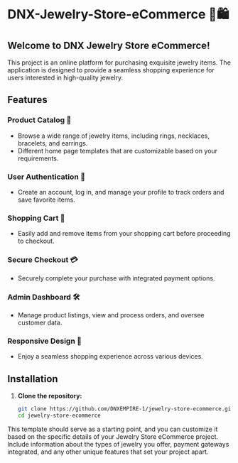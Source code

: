 # DNX-Jewelry-Store-eCommerce 💍🛍️

## Welcome to DNX Jewelry Store eCommerce!

This project is an online platform for purchasing exquisite jewelry items. The application is designed to provide a seamless shopping experience for users interested in high-quality jewelry.

## Features

### Product Catalog 📿

- Browse a wide range of jewelry items, including rings, necklaces, bracelets, and earrings.
- Different home page templates that are customizable based on your requirements.

### User Authentication 🔐

- Create an account, log in, and manage your profile to track orders and save favorite items.

### Shopping Cart 🛒

- Easily add and remove items from your shopping cart before proceeding to checkout.

### Secure Checkout 💳

- Securely complete your purchase with integrated payment options.

### Admin Dashboard 🛠️

- Manage product listings, view and process orders, and oversee customer data.

### Responsive Design 📱

- Enjoy a seamless shopping experience across various devices.

## Installation

1. **Clone the repository:**
   ```bash
   git clone https://github.com/DNXEMPIRE-1/jewelry-store-ecommerce.git
   cd jewelry-store-ecommerce

This template should serve as a starting point, and you can customize it based on the specific details of your Jewelry Store eCommerce project. Include information about the types of jewelry you offer, payment gateways integrated, and any other unique features that set your project apart.
